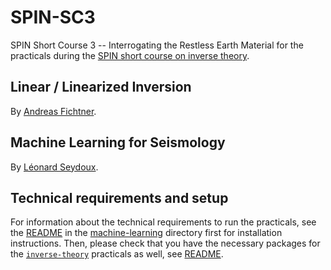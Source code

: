 # SPIN-SC3

SPIN Short Course 3 -- Interrogating the Restless Earth
Material for the practicals during the [SPIN short course on inverse theory](https://spin-itn.eu/sc3/).

## Linear / Linearized Inversion

By [Andreas Fichtner](https://github.com/afichtner).

## Machine Learning for Seismology

By [Léonard Seydoux](https://github.com/leonard-seydoux).

## Technical requirements and setup

For information about the technical requirements to run the practicals, see the [README](machine-learning/README.md) in the [machine-learning](./machine-learning/) directory first for installation instructions. Then, please check that you have the necessary packages for the [`inverse-theory`](./inverse-theory/) practicals as well, see  [README](https://github.com/spin-itn/SPIN-SC3/blob/main/inverse-theory/readme.md).
